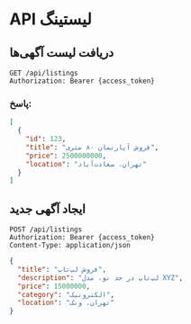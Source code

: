 # API لیستینگ

## دریافت لیست آگهی‌ها

```
GET /api/listings
Authorization: Bearer {access_token}
```

### پاسخ:

```json
[
  {
    "id": 123,
    "title": "فروش آپارتمان ۸۰ متری",
    "price": 2500000000,
    "location": "تهران، سعادت‌آباد"
  }
]
```

## ایجاد آگهی جدید

```
POST /api/listings
Authorization: Bearer {access_token}
Content-Type: application/json
```

```json
{
  "title": "فروش لپ‌تاپ",
  "description": "لپ‌تاپ در حد نو، مدل XYZ",
  "price": 15000000,
  "category": "الکترونیک",
  "location": "تهران، ونک"
}
```
